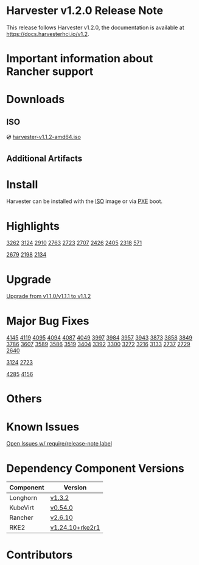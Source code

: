 # Harvester v1.2.0 Release Note
<!--- TO-DO -->
This release follows Harvester v1.2.0, the documentation is available at https://docs.harvesterhci.io/v1.2.

# Important information about Rancher support
<!--- TO-DO -->

# Downloads
<!--- TO-DO -->

## ISO
<!--- TO-DO -->
:cd: [harvester-v1.1.2-amd64.iso](https://releases.rancher.com/harvester/v1.1.2/harvester-v1.1.2-amd64.iso)

## Additional Artifacts
<!--- TO-DO -->

# Install
<!--- TO-DO -->
Harvester can be installed with the [ISO](https://docs.harvesterhci.io/v1.1/install/iso-install/) image or via [PXE](https://docs.harvesterhci.io/v1.1/install/pxe-boot-install/) boot.

# Highlights
<!--- TO-DO -->
[3262](https://github.com/harvester/harvester/issues/3262)
[3124](https://github.com/harvester/harvester/issues/3124)
[2910](https://github.com/harvester/harvester/issues/2910)
[2763](https://github.com/harvester/harvester/issues/2763)
[2723](https://github.com/harvester/harvester/issues/2723)
[2707](https://github.com/harvester/harvester/issues/2707)
[2426](https://github.com/harvester/harvester/issues/2426)
[2405](https://github.com/harvester/harvester/issues/2405)
[2318](https://github.com/harvester/harvester/issues/2318)
[571](https://github.com/harvester/harvester/issues/571)
<!--- FOLLOW-UP -->
[2679](https://github.com/harvester/harvester/issues/2679)
[2198](https://github.com/harvester/harvester/issues/2198)
[2134](https://github.com/harvester/harvester/issues/2134)

# Upgrade
<!--- TO-DO -->
[Upgrade from v1.1.0/v1.1.1 to v1.1.2](https://docs.harvesterhci.io/v1.1/upgrade/automatic/)

# Major Bug Fixes
<!--- TO-DO -->
[4145](https://github.com/harvester/harvester/issues/4145)
[4119](https://github.com/harvester/harvester/issues/4119)
[4095](https://github.com/harvester/harvester/issues/4095)
[4094](https://github.com/harvester/harvester/issues/4094)
[4087](https://github.com/harvester/harvester/issues/4087)
[4049](https://github.com/harvester/harvester/issues/4049)
[3997](https://github.com/harvester/harvester/issues/3997)
[3984](https://github.com/harvester/harvester/issues/3984)
[3957](https://github.com/harvester/harvester/issues/3957)
[3943](https://github.com/harvester/harvester/issues/3943)
[3873](https://github.com/harvester/harvester/issues/3873)
[3858](https://github.com/harvester/harvester/issues/3858)
[3849](https://github.com/harvester/harvester/issues/3849)
[3786](https://github.com/harvester/harvester/issues/3786)
[3607](https://github.com/harvester/harvester/issues/3607)
[3589](https://github.com/harvester/harvester/issues/3589)
[3586](https://github.com/harvester/harvester/issues/3586)
[3519](https://github.com/harvester/harvester/issues/3519)
[3404](https://github.com/harvester/harvester/issues/3404)
[3392](https://github.com/harvester/harvester/issues/3392)
[3300](https://github.com/harvester/harvester/issues/3300)
[3272](https://github.com/harvester/harvester/issues/3272)
[3216](https://github.com/harvester/harvester/issues/3216)
[3133](https://github.com/harvester/harvester/issues/3133)
[2737](https://github.com/harvester/harvester/issues/2737)
[2729](https://github.com/harvester/harvester/issues/2729)
[2640](https://github.com/harvester/harvester/issues/2640)

<!--- FOLLOW-UP -->
<!--- Highlight --->
[3124](https://github.com/harvester/harvester/issues/3124)
[2723](https://github.com/harvester/harvester/issues/2723)
<!--- Open --->
[4285](https://github.com/harvester/harvester/issues/4285)
[4156](https://github.com/harvester/harvester/issues/4156)

# Others
<!--- TO-DO -->

# Known Issues
<!--- TO-DO -->
[Open Issues w/ require/release-note label](https://github.com/harvester/harvester/issues?q=is%3Aissue+label%3Arequire%2Frelease-note+is%3Aopen)

# Dependency Component Versions
<!--- TO-DO -->
| Component | Version |
| ------ | ---------|
| Longhorn | [v1.3.2](https://github.com/longhorn/longhorn/releases/tag/v1.3.2) |
| KubeVirt | [v0.54.0](https://github.com/kubevirt/kubevirt/releases/tag/v0.54.0) |
| Rancher | [v2.6.10](https://github.com/rancher/rancher/releases/tag/v2.6.10) |
| RKE2 | [v1.24.10+rke2r1](https://github.com/rancher/rke2/releases/tag/v1.24.10%2Brke2r1) |

# Contributors
<!--- TO-DO -->
